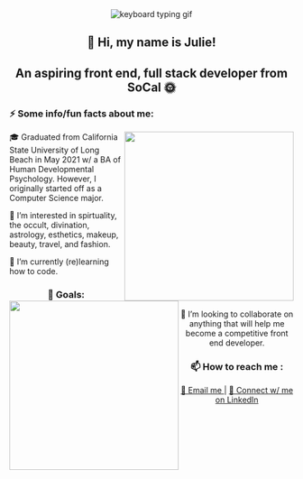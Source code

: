 <section align= "center">
  <img src=https://media.tenor.com/D5QVYSPmpmAAAAAC/anime-keyboard-typing-keyboard-anime.gif alt= "keyboard typing gif">
  <h1> 👋 Hi, my name is Julie! </h1> <!-- find out how to get rid of the lines separating the two headings-->
  <h2> An aspiring front end, full stack developer from SoCal 🌞 </h2>
<section>

<section>
  <h3 align= "left"> ⚡️ Some info/fun facts about me: </h2>
  <img align= "right" src= https://www.icegif.com/wp-content/uploads/2022/06/icegif-499.gif width= 300>
  <p align= "left"> 🎓 Graduated from California State University of Long Beach in May 2021 w/ a BA of Human Developmental Psychology. However, I originally started off as a Computer Science major. </p> 
  <p align= "left"> 👀 I’m interested in spirtuality, the occult, divination, astrology, esthetics, makeup, beauty, travel, and fashion. </p>
  <p align= "left"> 🌱 I’m currently (re)learning how to code. </p>
</section>

<section>
  <img align = "left" src=https://devforum-uploads.s3.dualstack.us-east-2.amazonaws.com/uploads/original/4X/2/7/4/274d40f45b3f56a908c194f494eec2319ca3063b.gif width= 300>
  <h3 align= "center left"> 🎯 Goals: </h3> <!-- find out how to have center left alignment -->
  <p> 💞️ I’m looking to collaborate on anything that will help me become a competitive front end developer. </p>
</section>

<!-- find out how to add a line break here -->

<section>
  <h3>📫 How to reach me :</h3>
  <a href= "mailto: juliechan03@gmail.com"> 📨 Email me </a> | <a href= "https://www.linkedin.com/in/juliechan2/"> 📱 Connect w/ me on LinkedIn </a>
  <!-- Make this link open a new tab -->
</section>
 
<section>
  <a href="https://github.com/Julie-Chan/github-readme-stats"></a>
</section>

<!---
juliechan01/juliechan01 is a ✨ special ✨ repository because its `README.md` (this file) appears on your GitHub profile.
You can click the Preview link to take a look at your changes.
--->
